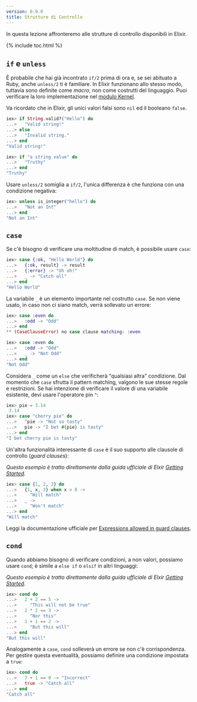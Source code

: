 ```yaml
---
version: 0.9.0
title: Strutture di Controllo
---
```


In questa lezione affronteremo alle strutture di controllo disponibili in Elixir.

{% include toc.html %}

## `if` e `unless`

È probabile che hai già incontrato `if/2` prima di ora e, se sei abituato a Ruby, anche `unless/2` ti è familiare. In Elixir funzionano allo stesso modo, tuttavia sono definite come _macro_, non come costrutti del linguaggio. Puoi verificare la loro implementazione nel [modulo Kernel](https://hexdocs.pm/elixir/Kernel.html).

Va ricordato che in Elixir, gli unici valori falsi sono `nil` ed il booleano `false`.

```elixir
iex> if String.valid?("Hello") do
...>   "Valid string!"
...> else
...>   "Invalid string."
...> end
"Valid string!"

iex> if "a string value" do
...>   "Truthy"
...> end
"Truthy"
```

Usare `unless/2` somiglia a `if/2`, l'unica differenza è che funziona con una condizione negativa:

```elixir
iex> unless is_integer("hello") do
...>   "Not an Int"
...> end
"Not an Int"
```

## `case`

Se c'è bisogno di verificare una moltitudine di match, è possibile usare `case`:

```elixir
iex> case {:ok, "Hello World"} do
...>   {:ok, result} -> result
...>   {:error} -> "Uh oh!"
...>   _ -> "Catch all"
...> end
"Hello World"
```

La variabile `_` è un elemento importante nel costrutto `case`. Se non viene usato, in caso non ci siano match, verrà sollevato un errore:

```elixir
iex> case :even do
...>   :odd -> "Odd"
...> end
** (CaseClauseError) no case clause matching: :even

iex> case :even do
...>   :odd -> "Odd"
...>   _ -> "Not Odd"
...> end
"Not Odd"
```

Considera `_` come un `else` che verificherà "qualsiasi altra" condizione.
Dal momento che `case` sfrutta il pattern matching, valgono le sue stesse regole e restrizioni. Se hai intenzione di verificare il valore di una variabile esistente, devi usare l'operatore pin `^`:

```elixir
iex> pie = 3.14 
 3.14
iex> case "cherry pie" do
...>   ^pie -> "Not so tasty"
...>   pie -> "I bet #{pie} is tasty"
...> end
"I bet cherry pie is tasty"
```

Un'altra funzionalità interessante di `case` è il suo supporto alle clausole di controllo (_guard clauses_):

_Questo esempio è tratto direttamente dalla guida ufficiale di Elxir [Getting Started](http://elixir-lang.org/getting-started/case-cond-and-if.html#case)._

```elixir
iex> case {1, 2, 3} do
...>   {1, x, 3} when x > 0 ->
...>     "Will match"
...>   _ ->
...>     "Won't match"
...> end
"Will match"
```

Leggi la documentazione ufficiale per [Expressions allowed in guard clauses](https://hexdocs.pm/elixir/master/guards.html).


## `cond`

Quando abbiamo bisogno di verificare condizioni, a non valori, possiamo usare `cond`; è simile a `else if` o `elsif` in altri linguaggi:

_Questo esempio è tratto direttamente dalla guida ufficiale di Elxir [Getting Started](http://elixir-lang.org/getting-started/case-cond-and-if.html#cond)._

```elixir
iex> cond do
...>   2 + 2 == 5 ->
...>     "This will not be true"
...>   2 * 2 == 3 ->
...>     "Nor this"
...>   1 + 1 == 2 ->
...>     "But this will"
...> end
"But this will"
```

Analogamente a `case`, `cond` solleverà un errore se non c'è corrispondenza. Per gestire questa eventualità, possiamo definire una condizione impostata a `true`:

```elixir
iex> cond do
...>   7 + 1 == 0 -> "Incorrect"
...>   true -> "Catch all"
...> end
"Catch all"
```
